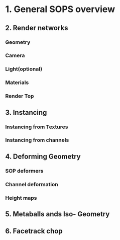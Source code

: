 #  1. General SOPS overview

## 2. Render networks 
  ### Geometry 
  ### Camera
  ### Light(optional)
  ### Materials 
  ### Render Top 
  
## 3. Instancing 
  ### Instancing from Textures
  ### Instancing from channels 
  
## 4. Deforming Geometry
  ### SOP deformers
  ### Channel deformation
  ### Height maps 
## 5. Metaballs ands Iso- Geometry
## 6. Facetrack chop 
